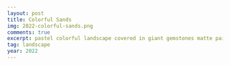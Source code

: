 ```yaml
---
layout: post
title: Colorful Sands
img: 2022-colorful-sands.png
comments: true
excerpt: pastel colorful landscape covered in giant gemstones matte painting trending on artstation HQ
tag: landscape
year: 2022
---
```

